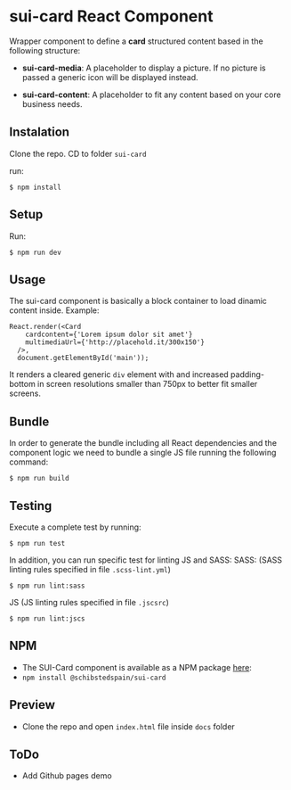 # sui-card React Component

Wrapper component to define a **card** structured content based in the following structure:

- **sui-card-media**: A placeholder to display a picture. If no picture is passed a generic icon will be displayed instead.

- **sui-card-content**: A placeholder to fit any content based on your core business needs.

## Instalation
Clone the repo.
CD to folder `sui-card`

run:

```
$ npm install
```

## Setup

Run:

```
$ npm run dev
```


## Usage
The sui-card component is basically a block container to load dinamic content inside.
Example:
```
React.render(<Card
    cardcontent={'Lorem ipsum dolor sit amet'}
    multimediaUrl={'http://placehold.it/300x150'}
  />,
  document.getElementById('main'));
```

It renders a cleared generic `div` element with and increased padding-bottom in screen resolutions smaller than 750px to better fit smaller screens.

## Bundle
In order to generate the bundle including all React dependencies and the component logic we need to bundle a single JS file running the following command:
```
$ npm run build
```

## Testing
Execute a complete test by running:

```
$ npm run test
```
In addition, you can run specific test for linting JS and SASS:
SASS: (SASS linting rules specified in file `.scss-lint.yml`)

```
$ npm run lint:sass
```
JS (JS linting rules specified in file `.jscsrc`)

```
$ npm run lint:jscs
```

## NPM
- The SUI-Card component is available as a NPM package [here](https://www.npmjs.com/package/@schibstedspain/sui-card):
- `npm install @schibstedspain/sui-card`

## Preview
- Clone the repo and open `index.html` file inside `docs` folder <br />

## ToDo
- Add Github pages demo
